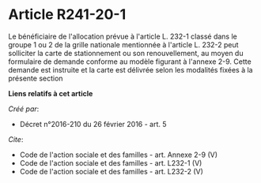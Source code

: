 # Article R241-20-1

Le bénéficiaire de l'allocation prévue à l'article L. 232-1 classé dans le groupe 1 ou 2 de la grille nationale mentionnée à
l'article L. 232-2 peut solliciter la carte de stationnement ou son renouvellement, au moyen du formulaire de demande
conforme au modèle figurant à l'annexe 2-9. Cette demande est instruite et la carte est délivrée selon les modalités fixées à
la présente section

**Liens relatifs à cet article**

_Créé par_:

  - Décret n°2016-210 du 26 février 2016 - art. 5

_Cite_:

  - Code de l'action sociale et des familles - art. Annexe 2-9 (V)
  - Code de l'action sociale et des familles - art. L232-1 (V)
  - Code de l'action sociale et des familles - art. L232-2 (V)
